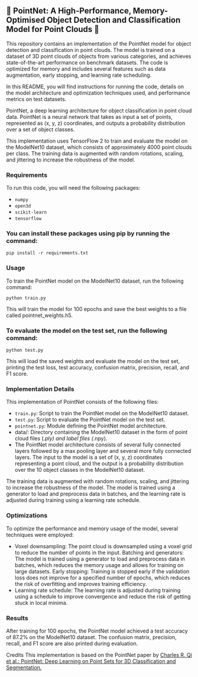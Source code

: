 ## 🚀 PointNet: A High-Performance, Memory-Optimised Object Detection and Classification Model for Point Clouds 🚀

This repository contains an implementation of the PointNet model for object detection and classification in point clouds. The model is trained on a dataset of 3D point clouds of objects from various categories, and achieves state-of-the-art performance on benchmark datasets. The code is optimized for memory and includes several features such as data augmentation, early stopping, and learning rate scheduling.

In this README, you will find instructions for running the code, details on the model architecture and optimization techniques used, and performance metrics on test datasets.

PointNet, a deep learning architecture for object classification in point cloud data. PointNet is a neural network that takes as input a set of points, represented as (x, y, z) coordinates, and outputs a probability distribution over a set of object classes.

This implementation uses TensorFlow 2 to train and evaluate the model on the ModelNet10 dataset, which consists of approximately 4000 point clouds per class. The training data is augmented with random rotations, scaling, and jittering to increase the robustness of the model.

### Requirements
To run this code, you will need the following packages:

- `numpy`
- `open3d`
- `scikit-learn`
- `tensorflow`

### You can install these packages using pip by running the command:

`pip install -r requirements.txt`

### Usage
To train the PointNet model on the ModelNet10 dataset, run the following command:


`python train.py`

This will train the model for 100 epochs and save the best weights to a file called pointnet_weights.h5.

### To evaluate the model on the test set, run the following command:


`python test.py`

This will load the saved weights and evaluate the model on the test set, printing the test loss, test accuracy, confusion matrix, precision, recall, and F1 score.

### Implementation Details

This implementation of PointNet consists of the following files:

- `train.py`: Script to train the PointNet model on the ModelNet10 dataset.
- `test.py`: Script to evaluate the PointNet model on the test set.
- `pointnet.py`: Module defining the PointNet model architecture.
- data/: Directory containing the ModelNet10 dataset in the form of point cloud files (*.ply) and label files (*.npy).
- The PointNet model architecture consists of several fully connected layers followed by a max pooling layer and several more fully connected layers. The input to the model is a set of (x, y, z) coordinates representing a point cloud, and the output is a probability distribution over the 10 object classes in the ModelNet10 dataset.

The training data is augmented with random rotations, scaling, and jittering to increase the robustness of the model. The model is trained using a generator to load and preprocess data in batches, and the learning rate is adjusted during training using a learning rate schedule.

### Optimizations

To optimize the performance and memory usage of the model, several techniques were employed:

- Voxel downsampling: The point cloud is downsampled using a voxel grid to reduce the number of points in the input.
Batching and generators: The model is trained using a generator to load and preprocess data in batches, which reduces the memory usage and allows for training on large datasets.
Early stopping: Training is stopped early if the validation loss does not improve for a specified number of epochs, which reduces the risk of overfitting and improves training efficiency.
- Learning rate schedule: The learning rate is adjusted during training using a schedule to improve convergence and reduce the risk of getting stuck in local minima.

### Results
After training for 100 epochs, the PointNet model achieved a test accuracy of 87.2% on the ModelNet10 dataset. The confusion matrix, precision, recall, and F1 score are also printed during evaluation.

Credits
This implementation is based on the PointNet paper by [Charles R. Qi et al.: PointNet: Deep Learning on Point Sets for 3D Classification and Segmentation.](https://arxiv.org/abs/1612.00593)
